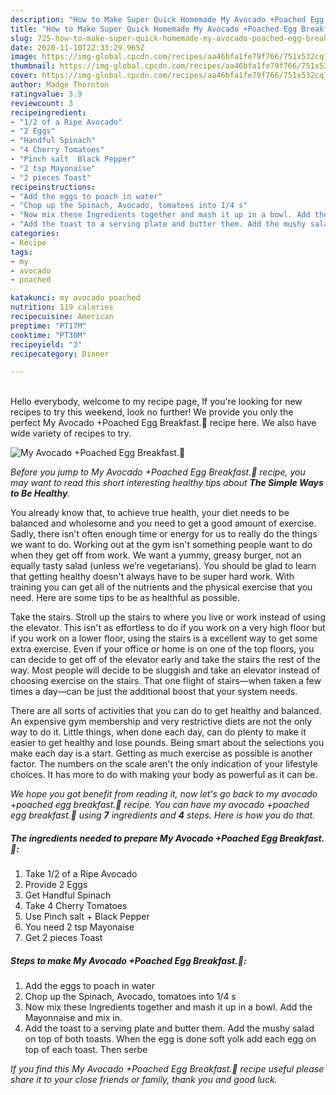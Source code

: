 ```yaml
---
description: "How to Make Super Quick Homemade My Avocado +Poached Egg Breakfast.💟"
title: "How to Make Super Quick Homemade My Avocado +Poached Egg Breakfast.💟"
slug: 725-how-to-make-super-quick-homemade-my-avocado-poached-egg-breakfast
date: 2020-11-10T22:33:29.965Z
image: https://img-global.cpcdn.com/recipes/aa46bfa1fe79f766/751x532cq70/my-avocado-poached-egg-breakfast💟-recipe-main-photo.jpg
thumbnail: https://img-global.cpcdn.com/recipes/aa46bfa1fe79f766/751x532cq70/my-avocado-poached-egg-breakfast💟-recipe-main-photo.jpg
cover: https://img-global.cpcdn.com/recipes/aa46bfa1fe79f766/751x532cq70/my-avocado-poached-egg-breakfast💟-recipe-main-photo.jpg
author: Madge Thornton
ratingvalue: 3.9
reviewcount: 3
recipeingredient:
- "1/2 of a Ripe Avocado"
- "2 Eggs"
- "Handful Spinach"
- "4 Cherry Tomatoes"
- "Pinch salt  Black Pepper"
- "2 tsp Mayonaise"
- "2 pieces Toast"
recipeinstructions:
- "Add the eggs to poach in water"
- "Chop up the Spinach, Avocado, tomatoes into 1/4 s"
- "Now mix these Ingredients together and mash it up in a bowl. Add the Mayonnaise and mix in."
- "Add the toast to a serving plate and butter them. Add the mushy salad on top of both toasts. When the egg is done soft yolk add each egg on top of each toast. Then serbe"
categories:
- Recipe
tags:
- my
- avocado
- poached

katakunci: my avocado poached 
nutrition: 119 calories
recipecuisine: American
preptime: "PT17M"
cooktime: "PT30M"
recipeyield: "3"
recipecategory: Dinner

---
```

<br>
Hello everybody, welcome to my recipe page, If you're looking for new recipes to try this weekend, look no further! We provide you only the perfect My Avocado +Poached Egg Breakfast.💟 recipe here. We also have wide variety of recipes to try.
<br>


![My Avocado +Poached Egg Breakfast.💟](https://img-global.cpcdn.com/recipes/aa46bfa1fe79f766/751x532cq70/my-avocado-poached-egg-breakfast💟-recipe-main-photo.jpg)

<i>Before you jump to My Avocado +Poached Egg Breakfast.💟 recipe, you may want to read this short interesting healthy tips about <strong>The Simple Ways to Be Healthy</strong>.</i>

You already know that, to achieve true health, your diet needs to be balanced and wholesome and you need to get a good amount of exercise. Sadly, there isn't often enough time or energy for us to really do the things we want to do. Working out at the gym isn't something people want to do when they get off from work. We want a yummy, greasy burger, not an equally tasty salad (unless we’re vegetarians). You should be glad to learn that getting healthy doesn't always have to be super hard work. With training you can get all of the nutrients and the physical exercise that you need. Here are some tips to be as healthful as possible.

Take the stairs. Stroll up the stairs to where you live or work instead of using the elevator. This isn't as effortless to do if you work on a very high floor but if you work on a lower floor, using the stairs is a excellent way to get some extra exercise. Even if your office or home is on one of the top floors, you can decide to get off of the elevator early and take the stairs the rest of the way. Most people will decide to be sluggish and take an elevator instead of choosing exercise on the stairs. That one flight of stairs—when taken a few times a day—can be just the additional boost that your system needs. 

There are all sorts of activities that you can do to get healthy and balanced. An expensive gym membership and very restrictive diets are not the only way to do it. Little things, when done each day, can do plenty to make it easier to get healthy and lose pounds. Being smart about the selections you make each day is a start. Getting as much exercise as possible is another factor. The numbers on the scale aren't the only indication of your lifestyle choices. It has more to do with making your body as powerful as it can be. 


<i>We hope you got benefit from reading it, now let's go back to my avocado +poached egg breakfast.💟 recipe. You can have my avocado +poached egg breakfast.💟 using <strong>7</strong> ingredients and <strong>4</strong> steps. Here is how you do that.
</i>

##### The ingredients needed to prepare My Avocado +Poached Egg Breakfast.💟:

1. Take 1/2 of a Ripe Avocado
1. Provide 2 Eggs
1. Get Handful Spinach
1. Take 4 Cherry Tomatoes
1. Use Pinch salt + Black Pepper
1. You need 2 tsp Mayonaise
1. Get 2 pieces Toast


##### Steps to make My Avocado +Poached Egg Breakfast.💟:

1. Add the eggs to poach in water
1. Chop up the Spinach, Avocado, tomatoes into 1/4 s
1. Now mix these Ingredients together and mash it up in a bowl. Add the Mayonnaise and mix in.
1. Add the toast to a serving plate and butter them. Add the mushy salad on top of both toasts. When the egg is done soft yolk add each egg on top of each toast. Then serbe


<i>If you find this My Avocado +Poached Egg Breakfast.💟 recipe useful please share it to your close friends or family, thank you and good luck.</i>
